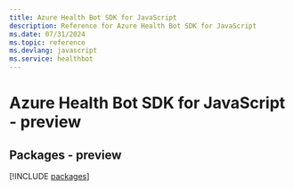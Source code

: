```yaml
---
title: Azure Health Bot SDK for JavaScript
description: Reference for Azure Health Bot SDK for JavaScript
ms.date: 07/31/2024
ms.topic: reference
ms.devlang: javascript
ms.service: healthbot
---
```

# Azure Health Bot SDK for JavaScript - preview
## Packages - preview
[!INCLUDE [packages](health-bot-index.md)]